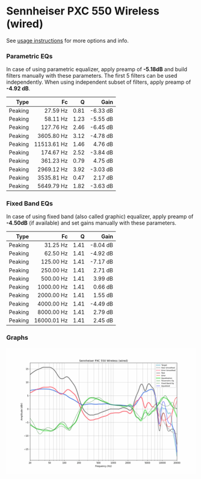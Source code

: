 # Sennheiser PXC 550 Wireless (wired)
See [usage instructions](https://github.com/jaakkopasanen/AutoEq#usage) for more options and info.

### Parametric EQs
In case of using parametric equalizer, apply preamp of **-5.18dB** and build filters manually
with these parameters. The first 5 filters can be used independently.
When using independent subset of filters, apply preamp of **-4.92 dB**.

| Type    | Fc          |    Q | Gain     |
|--------:|------------:|-----:|---------:|
| Peaking | 27.59 Hz    | 0.81 | -6.33 dB |
| Peaking | 58.11 Hz    | 1.23 | -5.55 dB |
| Peaking | 127.76 Hz   | 2.46 | -6.45 dB |
| Peaking | 3605.80 Hz  | 3.12 | -4.78 dB |
| Peaking | 11513.61 Hz | 1.46 | 4.76 dB  |
| Peaking | 174.67 Hz   | 2.52 | -3.84 dB |
| Peaking | 361.23 Hz   | 0.79 | 4.75 dB  |
| Peaking | 2969.12 Hz  | 3.92 | -3.03 dB |
| Peaking | 3535.81 Hz  | 0.47 | 2.17 dB  |
| Peaking | 5649.79 Hz  | 1.82 | -3.63 dB |

### Fixed Band EQs
In case of using fixed band (also called graphic) equalizer, apply preamp of **-4.50dB**
(if available) and set gains manually with these parameters.

| Type    | Fc          |    Q | Gain     |
|--------:|------------:|-----:|---------:|
| Peaking | 31.25 Hz    | 1.41 | -8.04 dB |
| Peaking | 62.50 Hz    | 1.41 | -4.92 dB |
| Peaking | 125.00 Hz   | 1.41 | -7.17 dB |
| Peaking | 250.00 Hz   | 1.41 | 2.71 dB  |
| Peaking | 500.00 Hz   | 1.41 | 3.99 dB  |
| Peaking | 1000.00 Hz  | 1.41 | 0.66 dB  |
| Peaking | 2000.00 Hz  | 1.41 | 1.55 dB  |
| Peaking | 4000.00 Hz  | 1.41 | -4.49 dB |
| Peaking | 8000.00 Hz  | 1.41 | 2.79 dB  |
| Peaking | 16000.01 Hz | 1.41 | 2.45 dB  |

### Graphs
![](./Sennheiser%20PXC%20550%20Wireless%20(wired).png)